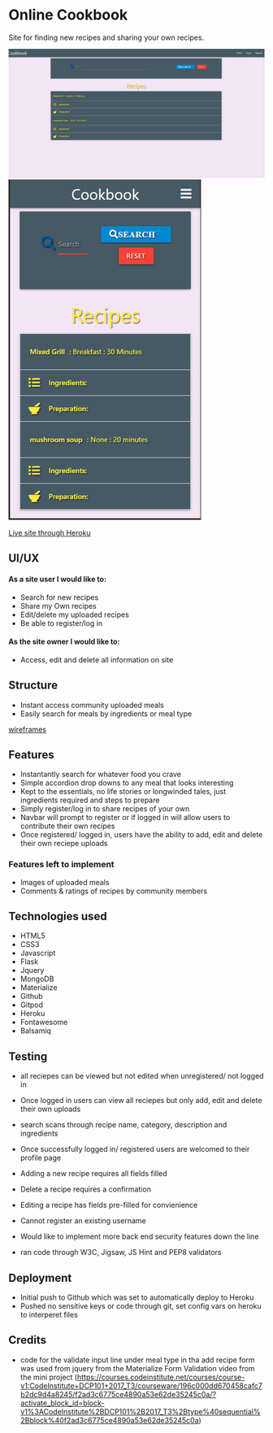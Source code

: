 # Online Cookbook

Site for finding new recipes and sharing your own recipes.

![Desktop](images/cookbook-desktop.png)
![mobile](images/cookbook-mobile.png)

[Live site through Heroku](https://milestone-cookbook.herokuapp.com/)

## UI/UX

#### As a site user I would like to:

* Search for new recipes
* Share my Own recipes
* Edit/delete my uploaded recipes
* Be able to register/log in

#### As the site owner I would like to:

* Access, edit and delete all information on site


## Structure

* Instant access community uploaded meals
* Easily search for meals by ingredients or meal type

[wireframes](/workspace/milestone-3-cookbook/images/milestone-3-cookbook.pdf)


## Features

* Instantantly search for whatever food you crave
* Simple accordion drop downs to any meal that looks interesting
* Kept to the essentials, no life stories or longwinded tales, just ingredients required and steps to prepare
* Simply register/log in to share recipes of your own
* Navbar will prompt to register or if logged in will allow users to contribute their own recipes
* Once registered/ logged in, users have the ability to add, edit and delete their own reciepe uploads 

### Features left to implement

* Images of uploaded meals
* Comments & ratings of recipes by community members


## Technologies used

* HTML5
* CSS3
* Javascript
* Flask
* Jquery
* MongoDB
* Materialize
* Github
* Gitpod
* Heroku
* Fontawesome
* Balsamiq


## Testing

* all reciepes can be viewed but not edited when unregistered/ not logged in
* Once logged in users can view all reciepes but only add, edit and delete their own uploads
* search scans through recipe name, category, description and ingredients
* Once successfully logged in/ registered users are welcomed to their profile page
* Adding a new recipe requires all fields filled
* Delete a recipe requires a confirmation
* Editing a recipe has fields pre-filled for convienience  
* Cannot register an existing username
* Would like to implement more back end security features down the line 

* ran code through W3C, Jigsaw, JS Hint and PEP8 validators


## Deployment

* Initial push to Github which was set to automatically deploy to Heroku
* Pushed no sensitive keys or code through git, set config vars on heroku to interperet files



## Credits

* code for the validate input line under meal type in tha add recipe form was used from jquery from the Materialize Form Validation video from the mini project (https://courses.codeinstitute.net/courses/course-v1:CodeInstitute+DCP101+2017_T3/courseware/196c000dd670458cafc7b2dc9d4a8245/f2ad3c6775ce4890a53e62de35245c0a/?activate_block_id=block-v1%3ACodeInstitute%2BDCP101%2B2017_T3%2Btype%40sequential%2Bblock%40f2ad3c6775ce4890a53e62de35245c0a)